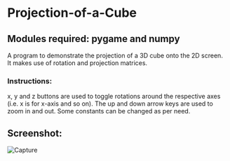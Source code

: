 # Projection-of-a-Cube

## Modules required: pygame and numpy

A program to demonstrate the projection of a 3D cube onto the 2D screen. It makes use of rotation and projection matrices.

### Instructions:

x, y and z buttons are used to toggle rotations around the respective axes (i.e. x is for x-axis and so on). The up and down arrow keys are used to zoom in and out. Some constants can be changed as per need.

## Screenshot:

![Capture](https://user-images.githubusercontent.com/84128922/136684445-1fdd54a0-3cc8-485f-9e2a-a22131fb49ac.PNG)
